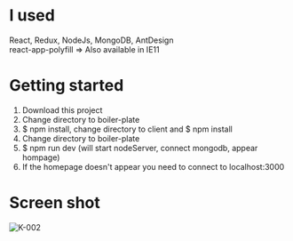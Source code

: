 
# I used
React, Redux, NodeJs, MongoDB, AntDesign  
react-app-polyfill => Also available in IE11

# Getting started
  1. Download this project  
  2. Change directory to boiler-plate  
  3. $ npm install, change directory to client and $ npm install
  4. Change directory to boiler-plate  
  5. $ npm run dev (will start nodeServer, connect mongodb, appear hompage)
  6. If the homepage doesn't appear you need to connect to localhost:3000  

# Screen shot
![K-002](https://user-images.githubusercontent.com/40563068/88487658-161fa880-cfc2-11ea-9ee8-d6b17b7861ff.png)
